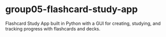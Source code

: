 # group05-flashcard-study-app
Flashcard Study App built in Python with a GUI for creating, studying, and tracking progress with flashcards and decks.
